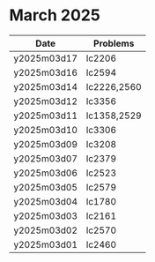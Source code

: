 # March 2025

| Date        | Problems    |
| ----------- | ----------- |
| y2025m03d17 | lc2206      |
| y2025m03d16 | lc2594      |
| y2025m03d14 | lc2226,2560 |
| y2025m03d12 | lc3356      |
| y2025m03d11 | lc1358,2529 |
| y2025m03d10 | lc3306      |
| y2025m03d09 | lc3208      |
| y2025m03d07 | lc2379      |
| y2025m03d06 | lc2523      |
| y2025m03d05 | lc2579      |
| y2025m03d04 | lc1780      |
| y2025m03d03 | lc2161      |
| y2025m03d02 | lc2570      |
| y2025m03d01 | lc2460      |
